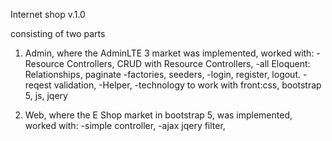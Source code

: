 Internet shop v.1.0

consisting of two parts
1. Admin, where the AdminLTE 3 market was implemented, worked with:
    -Resource Controllers, CRUD with Resource Controllers,
    -all Eloquent: Relationships, paginate
    -factories, seeders,
    -login, register, logout.
    -reqest validation, 
    -Helper,
    -technology to work with front:css, bootstrap 5, js, jqery


2. Web, where the E Shop market in bootstrap 5, was implemented, worked with:
    -simple controller, 
    -ajax jqery filter,
   
